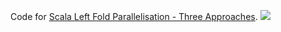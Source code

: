 Code for [Scala Left Fold Parallelisation - Three Approaches](http://fpilluminated.com/assets/scala-left-fold-parallelisation-three-approaches.html).
<img src="https://fpilluminated.s3.eu-west-2.amazonaws.com/slide-decks/2023-11-19-scala-left-fold-parallelisation-three-approaches/2023-11-19-scala-left-fold-parallelisation-three-approaches-first-slide-large.png">